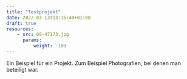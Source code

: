 ```yaml
---
title: "Testprojekt"
date: 2022-03-13T13:15:40+01:00
draft: true
resources:
    - src: 09-47173.jpg
      params:
          weight: -100
---
```


Ein Beispiel für ein Projekt. Zum Beispiel Photografien, bei denen man beteiligt war.
